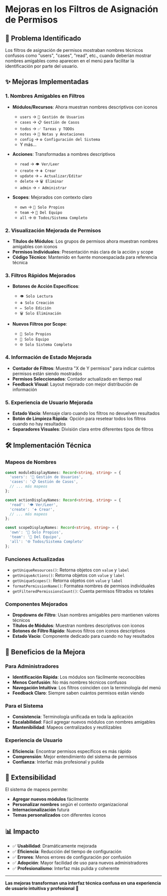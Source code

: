 # Mejoras en los Filtros de Asignación de Permisos

## 🎯 Problema Identificado
Los filtros de asignación de permisos mostraban nombres técnicos confusos como "users", "cases", "read", etc., cuando deberían mostrar nombres amigables como aparecen en el menú para facilitar la identificación por parte del usuario.

## ✨ Mejoras Implementadas

### 1. **Nombres Amigables en Filtros**
- **Módulos/Recursos**: Ahora muestran nombres descriptivos con iconos
  - `users` → `👥 Gestión de Usuarios`
  - `cases` → `📋 Gestión de Casos`
  - `todos` → `✅ Tareas y TODOs`
  - `notes` → `📝 Notas y Anotaciones`
  - `config` → `⚙️ Configuración del Sistema`
  - Y más...

- **Acciones**: Transformadas a nombres descriptivos
  - `read` → `👁️ Ver/Leer`
  - `create` → `➕ Crear`
  - `update` → `✏️ Actualizar/Editar`
  - `delete` → `🗑️ Eliminar`
  - `admin` → `⚡ Administrar`

- **Scopes**: Mejorados con contexto claro
  - `own` → `👤 Solo Propios`
  - `team` → `👥 Del Equipo`
  - `all` → `🌐 Todos/Sistema Completo`

### 2. **Visualización Mejorada de Permisos**
- **Títulos de Módulos**: Los grupos de permisos ahora muestran nombres amigables con iconos
- **Permisos Individuales**: Presentación más clara de la acción y scope
- **Código Técnico**: Mantenido en fuente monoespaciada para referencia técnica

### 3. **Filtros Rápidos Mejorados**
- **Botones de Acción Específicos**:
  - `👁️ Solo Lectura`
  - `➕ Solo Creación`
  - `✏️ Solo Edición`
  - `🗑️ Solo Eliminación`

- **Nuevos Filtros por Scope**:
  - `👤 Solo Propios`
  - `👥 Solo Equipo`
  - `🌐 Solo Sistema Completo`

### 4. **Información de Estado Mejorada**
- **Contador de Filtros**: Muestra "X de Y permisos" para indicar cuántos permisos están siendo mostrados
- **Permisos Seleccionados**: Contador actualizado en tiempo real
- **Feedback Visual**: Layout mejorado con mejor distribución de información

### 5. **Experiencia de Usuario Mejorada**
- **Estado Vacío**: Mensaje claro cuando los filtros no devuelven resultados
- **Botón de Limpieza Rápida**: Opción para resetear todos los filtros cuando no hay resultados
- **Separadores Visuales**: División clara entre diferentes tipos de filtros

## 🛠️ Implementación Técnica

### Mapeos de Nombres
```typescript
const moduleDisplayNames: Record<string, string> = {
  'users': '👥 Gestión de Usuarios',
  'cases': '📋 Gestión de Casos',
  // ... más mapeos
};

const actionDisplayNames: Record<string, string> = {
  'read': '👁️ Ver/Leer',
  'create': '➕ Crear',
  // ... más mapeos
};

const scopeDisplayNames: Record<string, string> = {
  'own': '👤 Solo Propios',
  'team': '👥 Del Equipo',
  'all': '🌐 Todos/Sistema Completo'
};
```

### Funciones Actualizadas
- `getUniqueResources()`: Retorna objetos con `value` y `label`
- `getUniqueActions()`: Retorna objetos con `value` y `label`
- `getUniqueScopes()`: Retorna objetos con `value` y `label`
- `formatPermissionName()`: Formatea nombres de permisos individuales
- `getFilteredPermissionsCount()`: Cuenta permisos filtrados vs totales

### Componentes Mejorados
- **Dropdowns de Filtro**: Usan nombres amigables pero mantienen valores técnicos
- **Títulos de Módulos**: Muestran nombres descriptivos con iconos
- **Botones de Filtro Rápido**: Nuevos filtros con iconos descriptivos
- **Estado Vacío**: Componente dedicado para cuando no hay resultados

## 🎨 Beneficios de la Mejora

### Para Administradores
- **Identificación Rápida**: Los módulos son fácilmente reconocibles
- **Menos Confusión**: No más nombres técnicos confusos
- **Navegación Intuitiva**: Los filtros coinciden con la terminología del menú
- **Feedback Claro**: Siempre saben cuántos permisos están viendo

### Para el Sistema
- **Consistencia**: Terminología unificada en toda la aplicación
- **Escalabilidad**: Fácil agregar nuevos módulos con nombres amigables
- **Mantenibilidad**: Mapeos centralizados y reutilizables

### Experiencia de Usuario
- **Eficiencia**: Encontrar permisos específicos es más rápido
- **Comprensión**: Mejor entendimiento del sistema de permisos
- **Confianza**: Interfaz más profesional y pulida

## 🔮 Extensibilidad

El sistema de mapeos permite:
- **Agregar nuevos módulos** fácilmente
- **Personalizar nombres** según el contexto organizacional
- **Internacionalización** futura
- **Temas personalizados** con diferentes iconos

## 📊 Impacto

- ✅ **Usabilidad**: Dramáticamente mejorada
- ✅ **Eficiencia**: Reducción del tiempo de configuración
- ✅ **Errores**: Menos errores de configuración por confusión
- ✅ **Adopción**: Mayor facilidad de uso para nuevos administradores
- ✅ **Profesionalismo**: Interfaz más pulida y coherente

---

**Las mejoras transforman una interfaz técnica confusa en una experiencia de usuario intuitiva y profesional** 🚀
